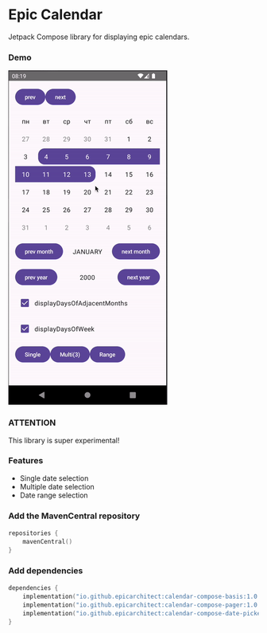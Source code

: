 # Epic Calendar
Jetpack Compose library for displaying epic calendars.

### Demo
![epic-calendar](.github/demo.gif) 

### ATTENTION
This library is super experimental!

### Features
- Single date selection
- Multiple date selection
- Date range selection

### Add the MavenCentral repository
```Kotlin
repositories {
    mavenCentral()
}
```

### Add dependencies
```Kotlin
dependencies {
    implementation("io.github.epicarchitect:calendar-compose-basis:1.0.0")
    implementation("io.github.epicarchitect:calendar-compose-pager:1.0.0") // includes basis
    implementation("io.github.epicarchitect:calendar-compose-date-picker:1.0.0") // includes pager
}
```
